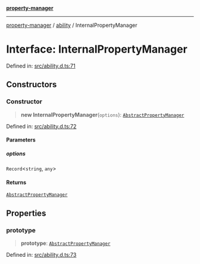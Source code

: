 [**property-manager**](../../README.md)

***

[property-manager](../../modules.md) / [ability](../README.md) / InternalPropertyManager

# Interface: InternalPropertyManager

Defined in: [src/ability.d.ts:71](https://github.com/snowyu/property-manager.js/blob/0a9d329d6dc8235fcbd7381e69042a60653674b6/src/ability.d.ts#L71)

## Constructors

### Constructor

> **new InternalPropertyManager**(`options`): [`AbstractPropertyManager`](../../abstract/classes/AbstractPropertyManager.md)

Defined in: [src/ability.d.ts:72](https://github.com/snowyu/property-manager.js/blob/0a9d329d6dc8235fcbd7381e69042a60653674b6/src/ability.d.ts#L72)

#### Parameters

##### options

`Record`\<`string`, `any`\>

#### Returns

[`AbstractPropertyManager`](../../abstract/classes/AbstractPropertyManager.md)

## Properties

### prototype

> **prototype**: [`AbstractPropertyManager`](../../abstract/classes/AbstractPropertyManager.md)

Defined in: [src/ability.d.ts:73](https://github.com/snowyu/property-manager.js/blob/0a9d329d6dc8235fcbd7381e69042a60653674b6/src/ability.d.ts#L73)

